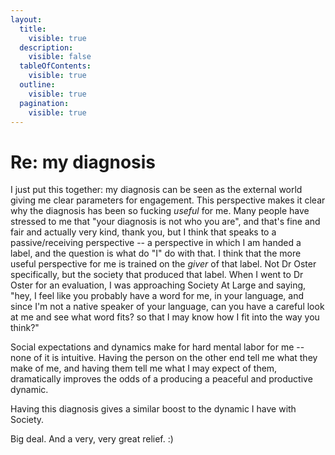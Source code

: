 ```yaml
---
layout:
  title:
    visible: true
  description:
    visible: false
  tableOfContents:
    visible: true
  outline:
    visible: true
  pagination:
    visible: true
---
```


# Re: my diagnosis

I just put this together: my diagnosis can be seen as the external world giving me clear parameters for engagement. This perspective makes it clear why the diagnosis has been so fucking _useful_ for me. Many people have stressed to me that "your diagnosis is not who you are", and that's fine and fair and actually very kind, thank you, but I think that speaks to a passive/receiving perspective -- a perspective in which I am handed a label, and the question is what do "I" do with that. I think that the more useful perspective for me is trained on the _giver_ of that label. Not Dr Oster specifically, but the society that produced that label. When I went to Dr Oster for an evaluation, I was approaching Society At Large and saying, "hey, I feel like you probably have a word for me, in your language, and since I'm not a native speaker of your language, can you have a careful look at me and see what word fits? so that I may know how I fit into the way you think?"

Social expectations and dynamics make for hard mental labor for me -- none of it is intuitive. Having the person on the other end tell me what they make of me, and having them tell me what I may expect of them, dramatically improves the odds of a producing a peaceful and productive dynamic.

Having this diagnosis gives a similar boost to the dynamic I have with Society.

Big deal. And a very, very great relief. :)
